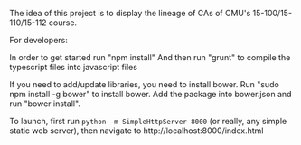 The idea of this project is to display the lineage of CAs of CMU's
15-100/15-110/15-112 course.

For developers:

In order to get started run "npm install"
And then run "grunt" to compile the typescript files into javascript files

If you need to add/update libraries, you need to install bower. Run
"sudo npm install -g bower" to install bower. Add the package into bower.json
and run "bower install".

To launch, first run
``
python -m SimpleHttpServer 8000
``
(or really, any simple static web server), then navigate to http://localhost:8000/index.html
